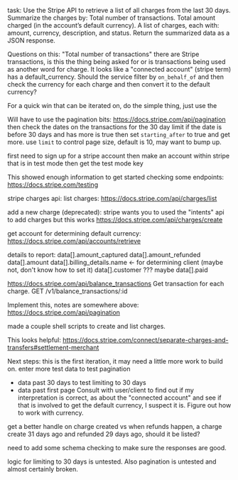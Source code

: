 
task:
Use the Stripe API to retrieve a list of all charges from the last 30 days. 
Summarize the charges by: 
  Total number of transactions. 
  Total amount charged (in the account’s default currency). 
  A list of charges, each with:
    amount, 
    currency, 
    description, 
    and status. 
  Return the summarized data as a JSON response.

Questions on this:
"Total number of transactions" there are Stripe transactions, is this the
  thing being asked for or is transactions being used as another word for 
  charge.
It looks like a "connected account" (stripe term) has a default_currency.
  Should the service filter by `on_behalf_of` and then check the currency
  for each charge and then convert it to the default currency?


For a quick win that can be iterated on, do the simple thing, just use the 

Will have to use the pagination bits:
https://docs.stripe.com/api/pagination
then check the dates on the transactions for the 30 day limit
if the date is before 30 days and has more is true then set `starting_after` to true and get more.  use `limit` to control page size, default is 10, may want to bump up.



first need to sign up for a stripe account
then make an account within stripe that is in test mode
then get the test mode key


This showed enough information to get started checking some endpoints:
https://docs.stripe.com/testing



stripe charges api:
list charges:
https://docs.stripe.com/api/charges/list

add a new charge (deprecated):
stripe wants you to used the "intents" api to add charges but this works
https://docs.stripe.com/api/charges/create

get account for determining default currency:
https://docs.stripe.com/api/accounts/retrieve

details to report:
data[].amount_captured
data[].amount_refunded
data[].amount
data[].billing_details.name <- for determining client (maybe not, don't know how to set it)
data[].customer ??? maybe
data[].paid


https://docs.stripe.com/api/balance_transactions
Get transaction for each charge.
GET
/v1/balance_transactions/:id


Implement this, notes are somewhere above:
https://docs.stripe.com/api/pagination

made a couple shell scripts to create and list charges.


This looks helpful:
https://docs.stripe.com/connect/separate-charges-and-transfers#settlement-merchant



Next steps:
this is the first iteration, it may need a little more work to build on.
enter more test data to test pagination
- data past 30 days to test limiting to 30 days
- data past first page
Consult with user/client to find out if my interpretation is correct, as about the "connected account" and see if that is involved to get the default currency, I suspect it is.
Figure out how to work with currency.

get a better handle on charge created vs when refunds happen,  a charge create 31 days ago and refunded 29 days ago, should it be listed?

need to add some schema checking to make sure the responses are good.

logic for limiting to 30 days is untested.  Also pagination is untested and almost certainly broken.
